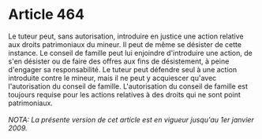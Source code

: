 # Article 464

Le tuteur peut, sans autorisation, introduire en justice une action relative aux droits patrimoniaux du mineur. Il peut de même se désister de cette instance. Le conseil de famille peut lui enjoindre d'introduire une action, de s'en désister ou de faire des offres aux fins de désistement, à peine d'engager sa responsabilité.   Le tuteur peut défendre seul à une action introduite contre le mineur, mais il ne peut y acquiescer qu'avec l'autorisation du conseil de famille.   L'autorisation du conseil de famille est toujours requise pour les actions relatives à des droits qui ne sont point patrimoniaux.<br/><br/><i>NOTA:  La présente version de cet article est en vigueur jusqu'au 1er janvier 2009.</i>